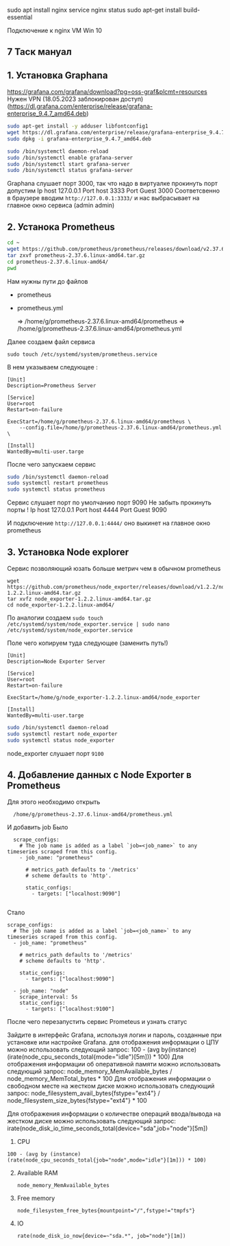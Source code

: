 sudo apt install nginx
service nginx status
sudo apt-get install build-essential

Подключение к nginx VM Win 10

## 7 Таск мануал

## 1. Установка Graphana

https://grafana.com/grafana/download?pg=oss-graf&plcmt=resources
Нужен VPN (18.05.2023 заблокирован доступ) (https://dl.grafana.com/enterprise/release/grafana-enterprise_9.4.7_amd64.deb)

```bash
sudo apt-get install -y adduser libfontconfig1
wget https://dl.grafana.com/enterprise/release/grafana-enterprise_9.4.7_amd64.deb
sudo dpkg -i grafana-enterprise_9.4.7_amd64.deb
```

```bash
sudo /bin/systemctl daemon-reload
sudo /bin/systemctl enable grafana-server
sudo /bin/systemctl start grafana-server
sudo /bin/systemctl status grafana-server
```

Graphana слушает порт 3000, так что надо в виртуалке прокинуть порт допустим
Ip host 127.0.0.1
Port host 3333
Port Guest 3000
Соответсвенно в браузере вводим `http://127.0.0.1:3333/` и нас выбрасывает на главное окно сервиса (admin admin)

## 2. Устанока Prometheus

```bash
cd ~
wget https://github.com/prometheus/prometheus/releases/download/v2.37.6/prometheus-2.37.6.linux-amd64.tar.gz 
tar zxvf prometheus-2.37.6.linux-amd64.tar.gz
cd prometheus-2.37.6.linux-amd64/
pwd
```

Нам нужны пути до файлов

* prometheus
* prometheus.yml

  => /home/g/prometheus-2.37.6.linux-amd64/prometheus
  => /home/g/prometheus-2.37.6.linux-amd64/prometheus.yml

Далее создаем файл сервиса

`sudo touch /etc/systemd/system/prometheus.service`

 В нем указываем следующее :

```
[Unit]
Description=Prometheus Server

[Service]
User=root
Restart=on-failure

ExecStart=/home/g/prometheus-2.37.6.linux-amd64/prometheus \
    --config.file=/home/g/prometheus-2.37.6.linux-amd64/prometheus.yml \

[Install]
WantedBy=multi-user.targe
```

После чего запускаем сервис

```bash
sudo /bin/systemctl daemon-reload
sudo systemctl restart prometheus
sudo systemctl status prometheus
```

Сервис слушает порт по умолчанию порт 9090  Не забыть прокинуть порты !
Ip host 127.0.0.1
Port host 4444
Port Guest 9090

И подключение  `http://127.0.0.1:4444/` оно выкинет на главное окно prometheus

## 3. Установка Node explorer

Сервис позволяющий юзать больше метрич чем в обычном prometheus

```
wget https://github.com/prometheus/node_exporter/releases/download/v1.2.2/node_exporter-1.2.2.linux-amd64.tar.gz
tar xvfz node_exporter-1.2.2.linux-amd64.tar.gz
cd node_exporter-1.2.2.linux-amd64/
```

По аналогии создаем
`sudo touch /etc/systemd/system/node_exporter.service | sudo nano /etc/systemd/system/node_exporter.service`

Поле чего копируем туда следующее (заменить путь!)

```
[Unit]
Description=Node Exporter Server

[Service]
User=root
Restart=on-failure

ExecStart=/home/g/node_exporter-1.2.2.linux-amd64/node_exporter

[Install]
WantedBy=multi-user.targe
```

```bash
sudo /bin/systemctl daemon-reload
sudo systemctl restart node_exporter
sudo systemctl status node_exporter
```

node_exporter слушает порт `9100`

## 4. Добавление данных с Node Exporter  в Prometheus

  Для этого необходимо открыть

```
  /home/g/prometheus-2.37.6.linux-amd64/prometheus.yml
```

  И добавить job
  Было

```
  scrape_configs:
    # The job name is added as a label `job=<job_name>` to any timeseries scraped from this config.
    - job_name: "prometheus"

      # metrics_path defaults to '/metrics'
      # scheme defaults to 'http'.

      static_configs:
        - targets: ["localhost:9090"]


```

  Стало

```
scrape_configs:
  # The job name is added as a label `job=<job_name>` to any timeseries scraped from this config.
  - job_name: "prometheus"

    # metrics_path defaults to '/metrics'
    # scheme defaults to 'http'.

    static_configs:
      - targets: ["localhost:9090"]
  
  - job_name: "node"
    scrape_interval: 5s
    static_configs:
      - targets: ["localhost:9100"]
```

После чего перезапустить сервис Prometeus и узнать статус

Зайдите в интерфейс Grafana, используя логин и пароль, созданные при установке или настройке Grafana.
для отображения информации о ЦПУ можно использовать следующий запрос:
100 - (avg by(instance) (irate(node_cpu_seconds_total{mode="idle"}[5m])) * 100)
Для отображения информации об оперативной памяти можно использовать следующий запрос:
node_memory_MemAvailable_bytes / node_memory_MemTotal_bytes * 100
Для отображения информации о свободном месте на жестком диске можно использовать следующий запрос:
node_filesystem_avail_bytes{fstype="ext4"} / node_filesystem_size_bytes{fstype="ext4"} * 100

Для отображения информации о количестве операций ввода/вывода на жестком диске можно использовать следующий запрос:
irate(node_disk_io_time_seconds_total{device="sda",job="node"}[5m])

1. CPU

```
100 - (avg by (instance) (rate(node_cpu_seconds_total{job="node",mode="idle"}[1m])) * 100)

```

2. Available RAM

   ```
   node_memory_MemAvailable_bytes
   ```
3. Free memory

   ```
   node_filesystem_free_bytes{mountpoint="/",fstype!="tmpfs"}
   ```
4. IO

   ```
   rate(node_disk_io_now{device=~"sda.*", job="node"}[1m])
   ```
